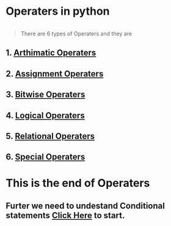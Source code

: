 # Operaters in python 
```
```
> There are 6 types of Operaters and they are 
## 1. [Arthimatic Operaters](https://github.com/abhishekpshenoy/Python/blob/main/Operaters/Arthimatic.py)
## 2. [Assignment Operaters](https://github.com/abhishekpshenoy/Python/blob/main/Operaters/Assignment.py)
## 3. [Bitwise Operaters](https://github.com/abhishekpshenoy/Python/blob/main/Operaters/Bitwise.py)
## 4. [Logical Operaters](https://github.com/abhishekpshenoy/Python/blob/main/Operaters/Logical.py)
## 5. [Relational Operaters](https://github.com/abhishekpshenoy/Python/blob/main/Operaters/Relational.py)
## 6. [Special Operaters](https://github.com/abhishekpshenoy/Python/blob/main/Operaters/Special.py)


# This is the end of Operaters
## Furter we need to undestand Conditional statements [Click Here](https://github.com/abhishekpshenoy/Python/blob/main/Conditional_statements/Conditional_statements.md) to start.

